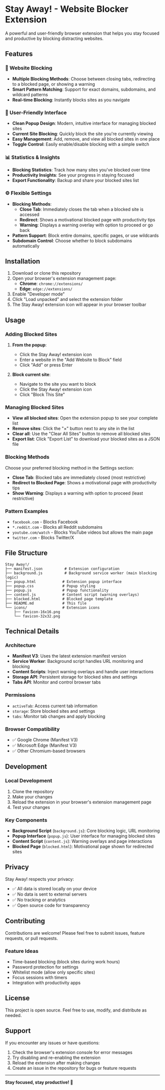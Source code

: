 # Stay Away! - Website Blocker Extension

A powerful and user-friendly browser extension that helps you stay focused and productive by blocking distracting websites.

## Features

### 🚫 Website Blocking
- **Multiple Blocking Methods**: Choose between closing tabs, redirecting to a blocked page, or showing a warning
- **Smart Pattern Matching**: Support for exact domains, subdomains, and wildcard patterns
- **Real-time Blocking**: Instantly blocks sites as you navigate

### 🎯 User-Friendly Interface
- **Clean Popup Design**: Modern, intuitive interface for managing blocked sites
- **Current Site Blocking**: Quickly block the site you're currently viewing
- **Easy Management**: Add, remove, and view all blocked sites in one place
- **Toggle Control**: Easily enable/disable blocking with a simple switch

### 📊 Statistics & Insights
- **Blocking Statistics**: Track how many sites you've blocked over time
- **Productivity Insights**: See your progress in staying focused
- **Export Functionality**: Backup and share your blocked sites list

### ⚙️ Flexible Settings
- **Blocking Methods**:
  - **Close Tab**: Immediately closes the tab when a blocked site is accessed
  - **Redirect**: Shows a motivational blocked page with productivity tips
  - **Warning**: Displays a warning overlay with option to proceed or go back
- **Pattern Support**: Block entire domains, specific pages, or use wildcards
- **Subdomain Control**: Choose whether to block subdomains automatically

## Installation

1. Download or clone this repository
2. Open your browser's extension management page:
   - **Chrome**: `chrome://extensions/`
   - **Edge**: `edge://extensions/`
3. Enable "Developer mode"
4. Click "Load unpacked" and select the extension folder
5. The Stay Away! extension icon will appear in your browser toolbar

## Usage

### Adding Blocked Sites

1. **From the popup**:
   - Click the Stay Away! extension icon
   - Enter a website in the "Add Website to Block" field
   - Click "Add" or press Enter

2. **Block current site**:
   - Navigate to the site you want to block
   - Click the Stay Away! extension icon
   - Click "Block This Site"

### Managing Blocked Sites

- **View all blocked sites**: Open the extension popup to see your complete list
- **Remove sites**: Click the "×" button next to any site in the list
- **Clear all**: Use the "Clear All Sites" button to remove all blocked sites
- **Export list**: Click "Export List" to download your blocked sites as a JSON file

### Blocking Methods

Choose your preferred blocking method in the Settings section:

- **Close Tab**: Blocked tabs are immediately closed (most restrictive)
- **Redirect to Blocked Page**: Shows a motivational page with productivity tips
- **Show Warning**: Displays a warning with option to proceed (least restrictive)

### Pattern Examples

- `facebook.com` - Blocks Facebook
- `*.reddit.com` - Blocks all Reddit subdomains
- `youtube.com/watch` - Blocks YouTube videos but allows the main page
- `twitter.com` - Blocks Twitter/X

## File Structure

```
Stay Away!/
├── manifest.json          # Extension configuration
├── background.js          # Background service worker (main blocking logic)
├── popup.html            # Extension popup interface
├── popup.css             # Popup styling
├── popup.js              # Popup functionality
├── content.js            # Content script (warning overlays)
├── blocked.html          # Blocked page template
├── README.md             # This file
└── icons/                # Extension icons
    ├── favicon-16x16.png
    └── favicon-32x32.png
```

## Technical Details

### Architecture

- **Manifest V3**: Uses the latest extension manifest version
- **Service Worker**: Background script handles URL monitoring and blocking
- **Content Scripts**: Inject warning overlays and handle user interactions
- **Storage API**: Persistent storage for blocked sites and settings
- **Tabs API**: Monitor and control browser tabs

### Permissions

- `activeTab`: Access current tab information
- `storage`: Store blocked sites and settings
- `tabs`: Monitor tab changes and apply blocking

### Browser Compatibility

- ✅ Google Chrome (Manifest V3)
- ✅ Microsoft Edge (Manifest V3)
- ✅ Other Chromium-based browsers

## Development

### Local Development

1. Clone the repository
2. Make your changes
3. Reload the extension in your browser's extension management page
4. Test your changes

### Key Components

- **Background Script** (`background.js`): Core blocking logic, URL monitoring
- **Popup Interface** (`popup.js`): User interface for managing blocked sites
- **Content Script** (`content.js`): Warning overlays and page interactions
- **Blocked Page** (`blocked.html`): Motivational page shown for redirected sites

## Privacy

Stay Away! respects your privacy:
- ✅ All data is stored locally on your device
- ✅ No data is sent to external servers
- ✅ No tracking or analytics
- ✅ Open source code for transparency

## Contributing

Contributions are welcome! Please feel free to submit issues, feature requests, or pull requests.

### Feature Ideas

- Time-based blocking (block sites during work hours)
- Password protection for settings
- Whitelist mode (allow only specific sites)
- Focus sessions with timers
- Integration with productivity apps

## License

This project is open source. Feel free to use, modify, and distribute as needed.

## Support

If you encounter any issues or have questions:
1. Check the browser's extension console for error messages
2. Try disabling and re-enabling the extension
3. Reload the extension after making changes
4. Create an issue in the repository for bugs or feature requests

---

**Stay focused, stay productive! 🎯**
